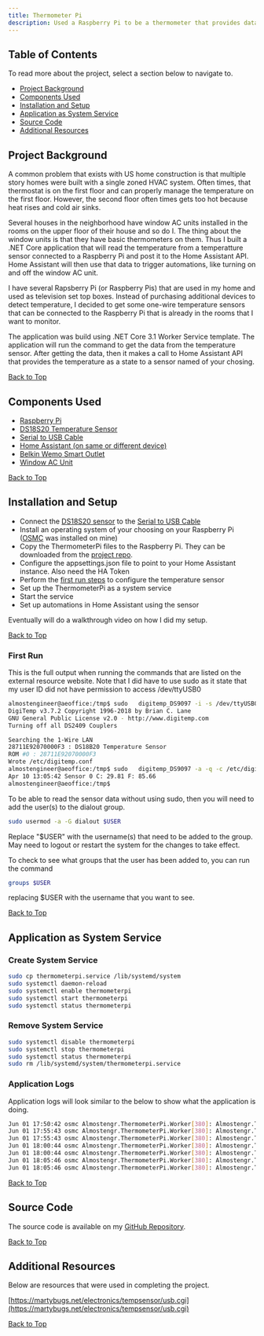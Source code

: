 ```yaml
---
title: Thermometer Pi
description: Used a Raspberry Pi to be a thermometer that provides data to home automation system
---
```


## Table of Contents

To read more about the project, select a section below to navigate to.

* [Project Background](#project-background)
* [Components Used](#components-used)
* [Installation and Setup](#installation-and-setup)
* [Application as System Service](#application-as-system-service)
* [Source Code](#source-code)
* [Additional Resources](#additional-resources)

## Project Background

A common problem that exists with US home construction
is that multiple story homes were built with a single zoned HVAC system.
Often times, that thermostat is on the first floor and can properly manage the temperature on the first
floor. However, the second floor often times gets too hot because heat rises and cold air sinks.

Several houses in the neighborhood have window AC units installed in the rooms on the upper floor of their
house and so do I. The thing about the window units is that they have basic thermometers on them. 
Thus I built a .NET Core application that will read the temperature
from a temperatture sensor connected to a Raspberry Pi and post it to the Home Assistant API. Home Assistant will then
use that data to trigger automations, like turning on and off the window AC unit.

I have several Rapsberry Pi (or Raspberry Pis) that are used in my home and used as television set top boxes. Instead of
purchasing additional devices to detect temperature, I decided to get some one-wire temperature sensors that
can be connected to the Raspberry Pi that is already in the rooms that I want to monitor.

The application was build using .NET Core 3.1 Worker Service template. The application will run the command to get the
data from the temperature sensor. After getting the data, then it makes a call to Home Assistant API that
provides the temperature as a state to a sensor named of your chosing.

[Back to Top](#)

## Components Used

* [Raspberry Pi](https://www.amazon.com/gp/product/B07BC7BMHY/ref=as_li_qf_asin_il_tl?ie=UTF8&tag=rhtservicesll-20&creative=9325&linkCode=as2&creativeASIN=B07BC7BMHY&linkId=eae8899ccbef0eb26acf71cb65bef39a)
* [DS18S20 Temperature Sensor](https://www.amazon.com/gp/product/B07MR71WVS/ref=as_li_qf_asin_il_tl?ie=UTF8&tag=rhtservicesll-20&creative=9325&linkCode=as2&creativeASIN=B07MR71WVS&linkId=bfd830515da10f922afff9a79cc33e58)
* [Serial to USB Cable](https://www.amazon.com/gp/product/B07D9R5JFK/ref=as_li_qf_asin_il_tl?ie=UTF8&tag=rhtservicesll-20&creative=9325&linkCode=as2&creativeASIN=B07D9R5JFK&linkId=e35fd9d313f055ab778e60783564078b)
* [Home Assistant (on same or different device)](https://homeassistant.io)
* [Belkin Wemo Smart Outlet](https://www.amazon.com/gp/product/B0776YH29B/ref=as_li_qf_asin_il_tl?ie=UTF8&tag=rhtservicesll-20&creative=9325&linkCode=as2&creativeASIN=B0776YH29B&linkId=34342060eb6bea8006e0dbbefb376fcf)
* [Window AC Unit](https://www.amazon.com/gp/product/B085797ZFF/ref=as_li_qf_asin_il_tl?ie=UTF8&tag=rhtservicesll-20&creative=9325&linkCode=as2&creativeASIN=B085797ZFF&linkId=e38e0ec46bdea5e4c32950d147003cc8)

[Back to Top](#)

## Installation and Setup

* Connect the [DS18S20 sensor](https://www.amazon.com/gp/product/B07MR71WVS/ref=as_li_qf_asin_il_tl?ie=UTF8&tag=rhtservicesll-20&creative=9325&linkCode=as2&creativeASIN=B07MR71WVS&linkId=bfd830515da10f922afff9a79cc33e58) to the [Serial to USB Cable](https://www.amazon.com/gp/product/B07D9R5JFK/ref=as_li_qf_asin_il_tl?ie=UTF8&tag=rhtservicesll-20&creative=9325&linkCode=as2&creativeASIN=B07D9R5JFK&linkId=e35fd9d313f055ab778e60783564078b)
* Install an operating system of your choosing on your Raspberry Pi (<a href="https://osmc.tv/" target="_blank">OSMC</a> was installed on mine)
* Copy the ThermometerPi files to the Raspberry Pi. They can be downloaded from the 
[project repo](https://github.com/almostengr/thermometerpi).
* Configure the appsettings.json file to point to your Home Assistant instance. Also need the HA Token
* Perform the [first run steps](#first-run) to configure the temperature sensor
* Set up the ThermometerPi as a system service
* Start the service
* Set up automations in Home Assistant using the sensor

Eventually will do a walkthrough video on how I did my setup.

[Back to Top](#)

### First Run

This is the full output when running the commands that are listed on the external resource website.
Note that I did have to use sudo as it state that my user ID did not have permission to
access /dev/ttyUSB0

```sh
almostengineer@aeoffice:/tmp$ sudo   digitemp_DS9097 -i -s /dev/ttyUSB0 -c /etc/digitemp.conf
DigiTemp v3.7.2 Copyright 1996-2018 by Brian C. Lane
GNU General Public License v2.0 - http://www.digitemp.com
Turning off all DS2409 Couplers

Searching the 1-Wire LAN
28711E92070000F3 : DS18B20 Temperature Sensor
ROM #0 : 28711E92070000F3
Wrote /etc/digitemp.conf
almostengineer@aeoffice:/tmp$ sudo   digitemp_DS9097 -a -q -c /etc/digitemp.conf
Apr 10 13:05:42 Sensor 0 C: 29.81 F: 85.66
almostengineer@aeoffice:/tmp$
```

To be able to read the sensor data without using sudo, then you will need to add the user(s)
to the dialout group.

```sh
sudo usermod -a -G dialout $USER
```

Replace "$USER" with the username(s) that need to be added to the group. May need to logout or
restart the system for the changes to take effect.

To check to see what groups that the user has been added to, you can run the command

```sh
groups $USER
```

replacing $USER with the username that you want to see.

[Back to Top](#)

## Application as System Service

### Create System Service

```bash
sudo cp thermometerpi.service /lib/systemd/system
sudo systemctl daemon-reload
sudo systemctl enable thermometerpi
sudo systemctl start thermometerpi
sudo systemctl status thermometerpi
```

### Remove System Service

```sh
sudo systemctl disable thermometerpi
sudo systemctl stop thermometerpi
sudo systemctl status thermometerpi
sudo rm /lib/systemd/system/thermometerpi.service
```

### Application Logs

Application logs will look similar to the below to show what the application is doing.

```sh
Jun 01 17:50:42 osmc Almostengr.ThermometerPi.Worker[380]: Almostengr.ThermometerPi.Worker.ThermometerWorker[0] Updated: 2021-06-01T22:50:42.086745+00:00
Jun 01 17:55:43 osmc Almostengr.ThermometerPi.Worker[380]: Almostengr.ThermometerPi.Worker.ThermometerWorker[0] OK
Jun 01 17:55:43 osmc Almostengr.ThermometerPi.Worker[380]: Almostengr.ThermometerPi.Worker.ThermometerWorker[0] Updated: 2021-06-01T22:55:43.415774+00:00
Jun 01 18:00:44 osmc Almostengr.ThermometerPi.Worker[380]: Almostengr.ThermometerPi.Worker.ThermometerWorker[0] OK
Jun 01 18:00:44 osmc Almostengr.ThermometerPi.Worker[380]: Almostengr.ThermometerPi.Worker.ThermometerWorker[0] Updated: 2021-06-01T23:00:44.755279+00:00
Jun 01 18:05:46 osmc Almostengr.ThermometerPi.Worker[380]: Almostengr.ThermometerPi.Worker.ThermometerWorker[0] OK
Jun 01 18:05:46 osmc Almostengr.ThermometerPi.Worker[380]: Almostengr.ThermometerPi.Worker.ThermometerWorker[0] Updated: 2021-06-01T23:05:46.085342+00:00
```

[Back to Top](#)

## Source Code

The source code is available on my 
<a href="https://github.com/almostengr/themometerpi" target="_blank">GitHub Repository</a>.

[Back to Top](#)

## Additional Resources

Below are resources that were used in completing the project.

[https://martybugs.net/electronics/tempsensor/usb.cgi](https://martybugs.net/electronics/tempsensor/usb.cgi)

[Back to Top](#)
